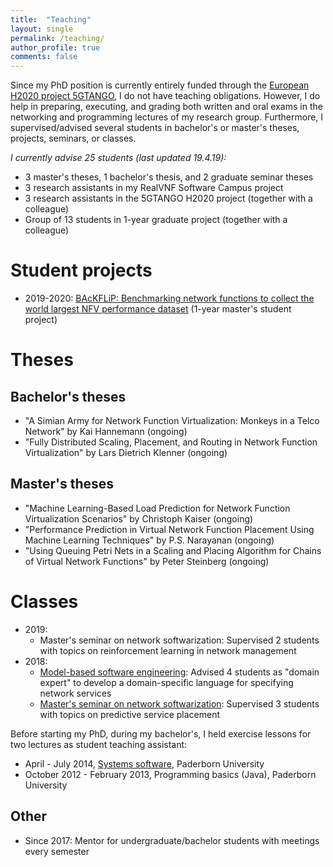```yaml
---
title:  "Teaching"
layout: single
permalink: /teaching/
author_profile: true
comments: false
---
```


Since my PhD position is currently entirely funded through the [European H2020 project 5GTANGO](http://5gtango.eu/), I do not have teaching obligations. However, I do help in preparing, executing, and grading both written and oral exams in the networking and programming lectures of my research group. Furthermore, I supervised/advised several students in bachelor's or master's theses, projects, seminars, or classes.

*I currently advise 25 students (last updated 19.4.19):*

* 3 master's theses, 1 bachelor's thesis, and 2 graduate seminar theses
* 3 research assistants in my RealVNF Software Campus project
* 3 research assistants in the 5GTANGO H2020 project (together with a colleague)
* Group of 13 students in 1-year graduate project (together with a colleague)

# Student projects

* 2019-2020: [BAcKFLiP: Benchmarking network functions to collect the world largest NFV performance dataset](https://cs.uni-paderborn.de/cn/teaching/theses-student-projects/student-project-groups-ongoing/backflip/) (1-year master's student project)

# Theses

## Bachelor's theses

* "A Simian Army for Network Function Virtualization: Monkeys in a Telco Network" by Kai Hannemann (ongoing)
* "Fully Distributed Scaling, Placement, and Routing in Network Function Virtualization" by Lars Dietrich Klenner (ongoing)

## Master's theses

* "Machine Learning-Based Load Prediction for Network Function Virtualization Scenarios" by Christoph Kaiser (ongoing)
* "Performance Prediction in Virtual Network Function Placement Using Machine Learning Techniques" by P.S. Narayanan (ongoing)
* "Using Queuing Petri Nets in a Scaling and Placing Algorithm for Chains of Virtual Network Functions" by Peter Steinberg (ongoing)

# Classes

* 2019:
  * Master's seminar on network softwarization: Supervised 2 students with topics on reinforcement learning in network management
* 2018: 
  * [Model-based software engineering](https://mde-lab-sessions.github.io/running-example-for-lecture/#mbse): Advised 4 students as "domain expert" to develop a domain-specific language for specifying network services
  * [Master's seminar on network softwarization](https://cs.uni-paderborn.de/cn/teaching/courses/prior-terms/ss-2018/pro-seminar-rechnernetze/): Supervised 3 students with topics on predictive service placement

Before starting my PhD, during my bachelor's, I held exercise lessons for two lectures as student teaching assistant:

* April - July 2014, [Systems software](https://cs.uni-paderborn.de/cn/teaching/courses/konzepte-und-methoden-der-systemsoftware/), Paderborn University
* October 2012 - February 2013, Programming basics (Java), Paderborn University

## Other

* Since 2017: Mentor for undergraduate/bachelor students with meetings every semester